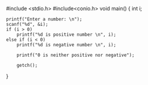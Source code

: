 #include <stdio.h>
#include<conio.h> 
void main()
{
    int i;
 
    printf("Enter a number: \n");
    scanf("%d", &i);
    if (i > 0)
        printf("%d is positive number \n", i);
    else if (i < 0)
        printf("%d is negative number \n", i);
    
        printf("0 is neither positive nor negative");
  
        getch();
}
